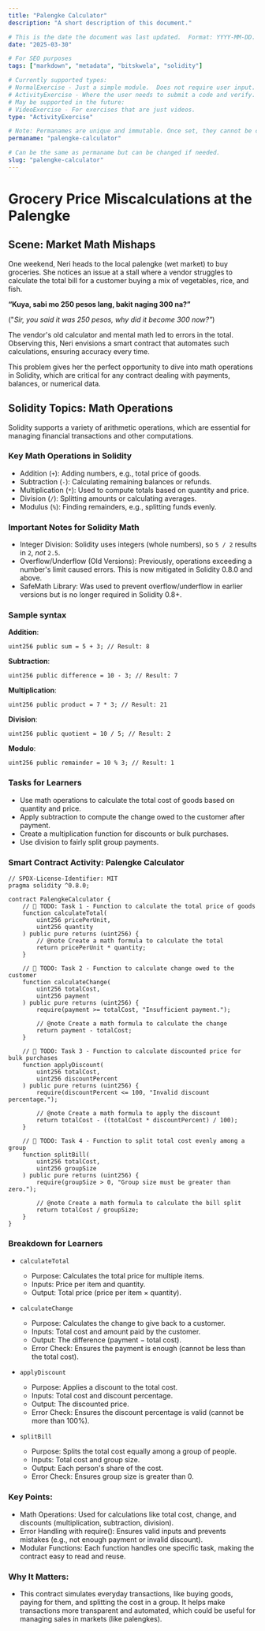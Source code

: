 ```yaml
---
title: "Palengke Calculator"
description: "A short description of this document."

# This is the date the document was last updated.  Format: YYYY-MM-DD.
date: "2025-03-30"

# For SEO purposes
tags: ["markdown", "metadata", "bitskwela", "solidity"]

# Currently supported types:
# NormalExercise - Just a simple module.  Does not require user input.
# ActivityExercise - Where the user needs to submit a code and verify.  As of now, no backend verification.
# May be supported in the future:
# VideoExercise - For exercises that are just videos.
type: "ActivityExercise"

# Note: Permanames are unique and immutable. Once set, they cannot be changed.  You may change the filename but not this.
permaname: "palengke-calculator"

# Can be the same as permaname but can be changed if needed.
slug: "palengke-calculator"
---
```


# Grocery Price Miscalculations at the Palengke

## Scene: Market Math Mishaps

One weekend, Neri heads to the local palengke (wet market) to buy groceries. She notices an issue at a stall where a vendor struggles to calculate the total bill for a customer buying a mix of vegetables, rice, and fish.

**“Kuya, sabi mo 250 pesos lang, bakit naging 300 na?”**

("_Sir, you said it was 250 pesos, why did it become 300 now?"_)

The vendor's old calculator and mental math led to errors in the total. Observing this, Neri envisions a smart contract that automates such calculations, ensuring accuracy every time.

This problem gives her the perfect opportunity to dive into math operations in Solidity, which are critical for any contract dealing with payments, balances, or numerical data.

## Solidity Topics: Math Operations

Solidity supports a variety of arithmetic operations, which are essential for managing financial transactions and other computations.

### Key Math Operations in Solidity

- Addition (`+`): Adding numbers, e.g., total price of goods.
- Subtraction (`-`): Calculating remaining balances or refunds.
- Multiplication (`*`): Used to compute totals based on quantity and price.
- Division (`/`): Splitting amounts or calculating averages.
- Modulus (`%`): Finding remainders, e.g., splitting funds evenly.

### Important Notes for Solidity Math

- Integer Division: Solidity uses integers (whole numbers), so `5 / 2` results in `2`, _not_ `2.5`.
- Overflow/Underflow (Old Versions): Previously, operations exceeding a number's limit caused errors. This is now mitigated in Solidity 0.8.0 and above.
- SafeMath Library: Was used to prevent overflow/underflow in earlier versions but is no longer required in Solidity 0.8+.

### Sample syntax

**Addition**:

```solidity
uint256 public sum = 5 + 3; // Result: 8
```

**Subtraction**:

```solidity
uint256 public difference = 10 - 3; // Result: 7
```

**Multiplication**:

```solidity
uint256 public product = 7 * 3; // Result: 21
```

**Division**:

```solidity
uint256 public quotient = 10 / 5; // Result: 2
```

**Modulo**:

```solidity
uint256 public remainder = 10 % 3; // Result: 1
```

### Tasks for Learners

- Use math operations to calculate the total cost of goods based on quantity and price.
- Apply subtraction to compute the change owed to the customer after payment.
- Create a multiplication function for discounts or bulk purchases.
- Use division to fairly split group payments.

### Smart Contract Activity: Palengke Calculator

```solidity
// SPDX-License-Identifier: MIT
pragma solidity ^0.8.0;

contract PalengkeCalculator {
    // 🚩 TODO: Task 1 - Function to calculate the total price of goods
    function calculateTotal(
        uint256 pricePerUnit,
        uint256 quantity
    ) public pure returns (uint256) {
        // @note Create a math formula to calculate the total
        return pricePerUnit * quantity;
    }

    // 🚩 TODO: Task 2 - Function to calculate change owed to the customer
    function calculateChange(
        uint256 totalCost,
        uint256 payment
    ) public pure returns (uint256) {
        require(payment >= totalCost, "Insufficient payment.");

        // @note Create a math formula to calculate the change
        return payment - totalCost;
    }

    // 🚩 TODO: Task 3 - Function to calculate discounted price for bulk purchases
    function applyDiscount(
        uint256 totalCost,
        uint256 discountPercent
    ) public pure returns (uint256) {
        require(discountPercent <= 100, "Invalid discount percentage.");

        // @note Create a math formula to apply the discount
        return totalCost - ((totalCost * discountPercent) / 100);
    }

    // 🚩 TODO: Task 4 - Function to split total cost evenly among a group
    function splitBill(
        uint256 totalCost,
        uint256 groupSize
    ) public pure returns (uint256) {
        require(groupSize > 0, "Group size must be greater than zero.");

        // @note Create a math formula to calculate the bill split
        return totalCost / groupSize;
    }
}
```

### Breakdown for Learners

- `calculateTotal`

  - Purpose: Calculates the total price for multiple items.
  - Inputs: Price per item and quantity.
  - Output: Total price (price per item × quantity).

- `calculateChange`

  - Purpose: Calculates the change to give back to a customer.
  - Inputs: Total cost and amount paid by the customer.
  - Output: The difference (payment − total cost).
  - Error Check: Ensures the payment is enough (cannot be less than the total cost).

- `applyDiscount`

  - Purpose: Applies a discount to the total cost.
  - Inputs: Total cost and discount percentage.
  - Output: The discounted price.
  - Error Check: Ensures the discount percentage is valid (cannot be more than 100%).

- `splitBill`
  - Purpose: Splits the total cost equally among a group of people.
  - Inputs: Total cost and group size.
  - Output: Each person's share of the cost.
  - Error Check: Ensures group size is greater than 0.

### Key Points:

- Math Operations: Used for calculations like total cost, change, and discounts (multiplication, subtraction, division).
- Error Handling with require(): Ensures valid inputs and prevents mistakes (e.g., not enough payment or invalid discount).
- Modular Functions: Each function handles one specific task, making the contract easy to read and reuse.

### Why It Matters:

- This contract simulates everyday transactions, like buying goods, paying for them, and splitting the cost in a group. It helps make transactions more transparent and automated, which could be useful for managing sales in markets (like palengkes).
